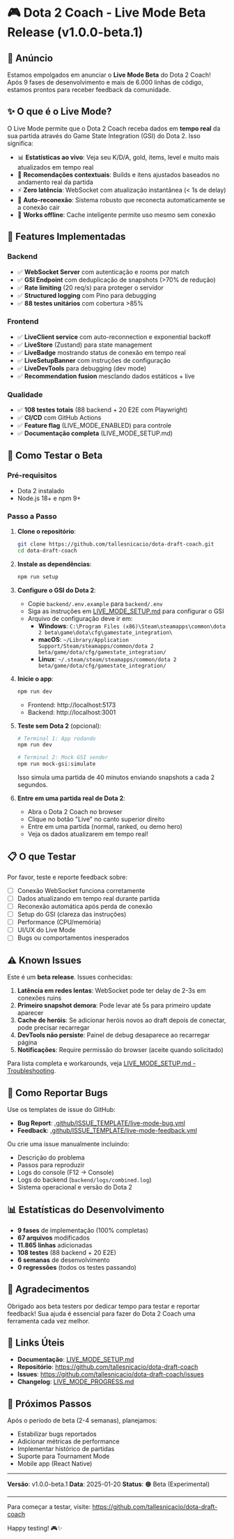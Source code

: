 # 🎮 Dota 2 Coach - Live Mode Beta Release (v1.0.0-beta.1)

## 🚀 Anúncio

Estamos empolgados em anunciar o **Live Mode Beta** do Dota 2 Coach! Após 9 fases de desenvolvimento e mais de 6.000 linhas de código, estamos prontos para receber feedback da comunidade.

## ✨ O que é o Live Mode?

O Live Mode permite que o Dota 2 Coach receba dados em **tempo real** da sua partida através do Game State Integration (GSI) do Dota 2. Isso significa:

- 📊 **Estatísticas ao vivo**: Veja seu K/D/A, gold, items, level e muito mais atualizados em tempo real
- 🎯 **Recomendações contextuais**: Builds e itens ajustados baseados no andamento real da partida
- ⚡ **Zero latência**: WebSocket com atualização instantânea (< 1s de delay)
- 🔄 **Auto-reconexão**: Sistema robusto que reconecta automaticamente se a conexão cair
- 📱 **Works offline**: Cache inteligente permite uso mesmo sem conexão

## 🎯 Features Implementadas

### Backend
- ✅ **WebSocket Server** com autenticação e rooms por match
- ✅ **GSI Endpoint** com deduplicação de snapshots (>70% de redução)
- ✅ **Rate limiting** (20 req/s) para proteger o servidor
- ✅ **Structured logging** com Pino para debugging
- ✅ **88 testes unitários** com cobertura >85%

### Frontend
- ✅ **LiveClient service** com auto-reconnection e exponential backoff
- ✅ **LiveStore** (Zustand) para state management
- ✅ **LiveBadge** mostrando status de conexão em tempo real
- ✅ **LiveSetupBanner** com instruções de configuração
- ✅ **LiveDevTools** para debugging (dev mode)
- ✅ **Recommendation fusion** mesclando dados estáticos + live

### Qualidade
- ✅ **108 testes totais** (88 backend + 20 E2E com Playwright)
- ✅ **CI/CD** com GitHub Actions
- ✅ **Feature flag** (LIVE_MODE_ENABLED) para controle
- ✅ **Documentação completa** (LIVE_MODE_SETUP.md)

## 🧪 Como Testar o Beta

### Pré-requisitos
- Dota 2 instalado
- Node.js 18+ e npm 9+

### Passo a Passo

1. **Clone o repositório**:
   ```bash
   git clone https://github.com/tallesnicacio/dota-draft-coach.git
   cd dota-draft-coach
   ```

2. **Instale as dependências**:
   ```bash
   npm run setup
   ```

3. **Configure o GSI do Dota 2**:
   - Copie `backend/.env.example` para `backend/.env`
   - Siga as instruções em [LIVE_MODE_SETUP.md](LIVE_MODE_SETUP.md) para configurar o GSI
   - Arquivo de configuração deve ir em:
     - **Windows**: `C:\Program Files (x86)\Steam\steamapps\common\dota 2 beta\game\dota\cfg\gamestate_integration\`
     - **macOS**: `~/Library/Application Support/Steam/steamapps/common/dota 2 beta/game/dota/cfg/gamestate_integration/`
     - **Linux**: `~/.steam/steam/steamapps/common/dota 2 beta/game/dota/cfg/gamestate_integration/`

4. **Inicie o app**:
   ```bash
   npm run dev
   ```
   - Frontend: http://localhost:5173
   - Backend: http://localhost:3001

5. **Teste sem Dota 2** (opcional):
   ```bash
   # Terminal 1: App rodando
   npm run dev

   # Terminal 2: Mock GSI sender
   npm run mock-gsi:simulate
   ```
   Isso simula uma partida de 40 minutos enviando snapshots a cada 2 segundos.

6. **Entre em uma partida real de Dota 2**:
   - Abra o Dota 2 Coach no browser
   - Clique no botão "Live" no canto superior direito
   - Entre em uma partida (normal, ranked, ou demo hero)
   - Veja os dados atualizarem em tempo real!

## 📋 O que Testar

Por favor, teste e reporte feedback sobre:

- [ ] Conexão WebSocket funciona corretamente
- [ ] Dados atualizando em tempo real durante partida
- [ ] Reconexão automática após perda de conexão
- [ ] Setup do GSI (clareza das instruções)
- [ ] Performance (CPU/memória)
- [ ] UI/UX do Live Mode
- [ ] Bugs ou comportamentos inesperados

## ⚠️ Known Issues

Este é um **beta release**. Issues conhecidas:

1. **Latência em redes lentas**: WebSocket pode ter delay de 2-3s em conexões ruins
2. **Primeiro snapshot demora**: Pode levar até 5s para primeiro update aparecer
3. **Cache de heróis**: Se adicionar heróis novos ao draft depois de conectar, pode precisar recarregar
4. **DevTools não persiste**: Painel de debug desaparece ao recarregar página
5. **Notificações**: Require permissão do browser (aceite quando solicitado)

Para lista completa e workarounds, veja [LIVE_MODE_SETUP.md - Troubleshooting](LIVE_MODE_SETUP.md#troubleshooting).

## 🐛 Como Reportar Bugs

Use os templates de issue do GitHub:

- **Bug Report**: [.github/ISSUE_TEMPLATE/live-mode-bug.yml](.github/ISSUE_TEMPLATE/live-mode-bug.yml)
- **Feedback**: [.github/ISSUE_TEMPLATE/live-mode-feedback.yml](.github/ISSUE_TEMPLATE/live-mode-feedback.yml)

Ou crie uma issue manualmente incluindo:
- Descrição do problema
- Passos para reproduzir
- Logs do console (F12 → Console)
- Logs do backend (`backend/logs/combined.log`)
- Sistema operacional e versão do Dota 2

## 📊 Estatísticas do Desenvolvimento

- **9 fases** de implementação (100% completas)
- **67 arquivos** modificados
- **11.865 linhas** adicionadas
- **108 testes** (88 backend + 20 E2E)
- **6 semanas** de desenvolvimento
- **0 regressões** (todos os testes passando)

## 🙏 Agradecimentos

Obrigado aos beta testers por dedicar tempo para testar e reportar feedback! Sua ajuda é essencial para fazer do Dota 2 Coach uma ferramenta cada vez melhor.

## 🔗 Links Úteis

- **Documentação**: [LIVE_MODE_SETUP.md](LIVE_MODE_SETUP.md)
- **Repositório**: https://github.com/tallesnicacio/dota-draft-coach
- **Issues**: https://github.com/tallesnicacio/dota-draft-coach/issues
- **Changelog**: [LIVE_MODE_PROGRESS.md](LIVE_MODE_PROGRESS.md)

## 🎯 Próximos Passos

Após o período de beta (2-4 semanas), planejamos:

- Estabilizar bugs reportados
- Adicionar métricas de performance
- Implementar histórico de partidas
- Suporte para Tournament Mode
- Mobile app (React Native)

---

**Versão**: v1.0.0-beta.1
**Data**: 2025-01-20
**Status**: 🟠 Beta (Experimental)

---

Para começar a testar, visite: https://github.com/tallesnicacio/dota-draft-coach

Happy testing! 🎮✨
